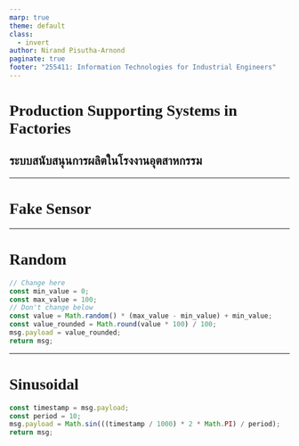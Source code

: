 ```yaml
---
marp: true
theme: default
class:
  - invert
author: Nirand Pisutha-Arnond
paginate: true
footer: "255411: Information Technologies for Industrial Engineers"
---
```


<style>
@import url('https://fonts.googleapis.com/css2?family=Prompt:ital,wght@0,100;0,300;0,400;0,700;1,100;1,300;1,400;1,700&display=swap');

    :root {
    font-family: Prompt;
    --hl-color: #D57E7E;
}
h1 {
  font-family: Prompt
}
</style>

# Production Supporting Systems in Factories

## ระบบสนับสนุนการผลิตในโรงงานอุตสาหกรรม

---

# Fake Sensor

---

# Random

```js
// Change here
const min_value = 0;
const max_value = 100;
// Don't change below
const value = Math.random() * (max_value - min_value) + min_value;
const value_rounded = Math.round(value * 100) / 100;
msg.payload = value_rounded;
return msg;
```

---

# Sinusoidal

```js
const timestamp = msg.payload;
const period = 10;
msg.payload = Math.sin(((timestamp / 1000) * 2 * Math.PI) / period);
return msg;
```
